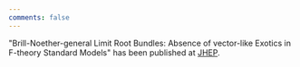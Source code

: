 ```yaml
---
comments: false
---
```


"Brill-Noether-general Limit Root Bundles: Absence of vector-like Exotics in F-theory Standard Models" has been published at [JHEP](https://link.springer.com/article/10.1007/JHEP11(2022)004).


<!--You can do bullet points like this
* a
* b-->
